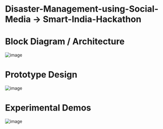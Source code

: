 # Disaster-Management-using-Social-Media  -> Smart-India-Hackathon

# Block Diagram / Architecture

![image](https://github.com/akshayashankar03/Disaster-Management-using-Social-Media---Smart-India-Hackathon-/assets/123350438/cc0437c0-c166-4860-8706-8ce833761822) 

# Prototype Design

![image](https://github.com/akshayashankar03/Disaster-Management-using-Social-Media---Smart-India-Hackathon-/assets/123350438/3fd69666-4bca-456e-9954-c9825f41bc1c)

# Experimental Demos

![image](https://github.com/akshayashankar03/Disaster-Management-using-Social-Media---Smart-India-Hackathon-/assets/123350438/f43bd1a5-7bd9-453b-b8b5-3c2bd288740e)
